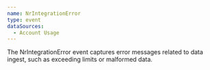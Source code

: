 ```yaml
---
name: NrIntegrationError
type: event
dataSources:
  - Account Usage
---
```


The NrIntegrationError event captures error messages related to data ingest, such as exceeding limits or malformed data. 